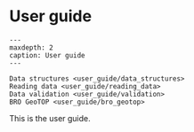 # User guide
```{toctree}
---
maxdepth: 2
caption: User guide
---

Data structures <user_guide/data_structures>
Reading data <user_guide/reading_data>
Data validation <user_guide/validation>
BRO GeoTOP <user_guide/bro_geotop>
```

This is the user guide.
